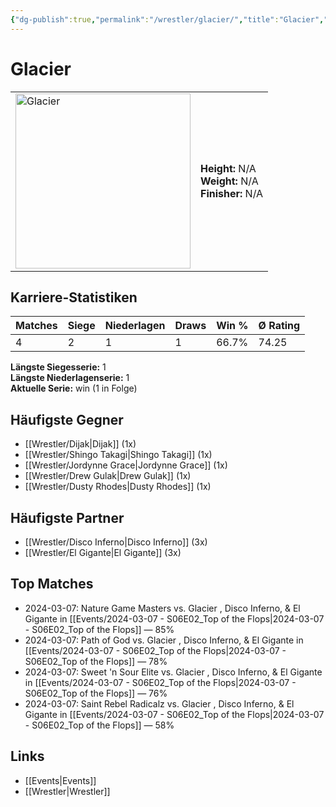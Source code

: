 ```yaml
---
{"dg-publish":true,"permalink":"/wrestler/glacier/","title":"Glacier","tags":["wrestler"],"noteIcon":""}
---
```



# Glacier

<table>
        <tr>
        <td><img src="https://github.com/CptSpaulding1980/choke-slam-wrestling/releases/download/images/Glacier.png" width="280" alt="Glacier"></td>
        <td>
        <b>Height:</b> N/A<br>
        <b>Weight:</b> N/A<br>
        <b>Finisher:</b> N/A<br>
        </td>
        </tr>
        </table>
        
## Karriere-Statistiken

| Matches | Siege | Niederlagen | Draws | Win % | Ø Rating |
|---------|-------|-------------|-------|-------|-----------|
| 4 | 2 | 1 | 1 | 66.7% | 74.25 |

**Längste Siegesserie:** 1<br>**Längste Niederlagenserie:** 1<br>**Aktuelle Serie:** win (1 in Folge)


## Häufigste Gegner
- [[Wrestler/Dijak\|Dijak]] (1x)
- [[Wrestler/Shingo Takagi\|Shingo Takagi]] (1x)
- [[Wrestler/Jordynne Grace\|Jordynne Grace]] (1x)
- [[Wrestler/Drew Gulak\|Drew Gulak]] (1x)
- [[Wrestler/Dusty Rhodes\|Dusty Rhodes]] (1x)

## Häufigste Partner
- [[Wrestler/Disco Inferno\|Disco Inferno]] (3x)
- [[Wrestler/El Gigante\|El Gigante]] (3x)

## Top Matches
- 2024-03-07: Nature Game Masters  vs. Glacier , Disco Inferno, & El Gigante in [[Events/2024-03-07 - S06E02_Top of the Flops\|2024-03-07 - S06E02_Top of the Flops]] — 85%
- 2024-03-07: Path of God vs. Glacier , Disco Inferno, & El Gigante in [[Events/2024-03-07 - S06E02_Top of the Flops\|2024-03-07 - S06E02_Top of the Flops]] — 78%
- 2024-03-07: Sweet 'n Sour Elite vs. Glacier , Disco Inferno, & El Gigante in [[Events/2024-03-07 - S06E02_Top of the Flops\|2024-03-07 - S06E02_Top of the Flops]] — 76%
- 2024-03-07: Saint Rebel Radicalz vs. Glacier , Disco Inferno, & El Gigante in [[Events/2024-03-07 - S06E02_Top of the Flops\|2024-03-07 - S06E02_Top of the Flops]] — 58%

## Links
- [[Events\|Events]]
- [[Wrestler\|Wrestler]]
